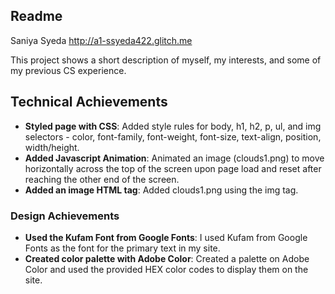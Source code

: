 Readme
---

Saniya Syeda
<http://a1-ssyeda422.glitch.me>

This project shows a short description of myself, my interests, and some of my previous CS experience.

## Technical Achievements
- **Styled page with CSS**: Added style rules for body, h1, h2, p, ul, and img selectors - color, font-family, font-weight, font-size, text-align, position, width/height. 
- **Added Javascript Animation**: Animated an image (clouds1.png) to move horizontally across the top of the screen upon page load and reset after reaching the other end of the screen.
- **Added an image HTML tag**: Added clouds1.png using the img tag.

### Design Achievements
- **Used the Kufam Font from Google Fonts**: I used Kufam from Google Fonts as the font for the primary text in my site.
- **Created color palette with Adobe Color**: Created a palette on Adobe Color and used the provided HEX color codes to display them on the site.


